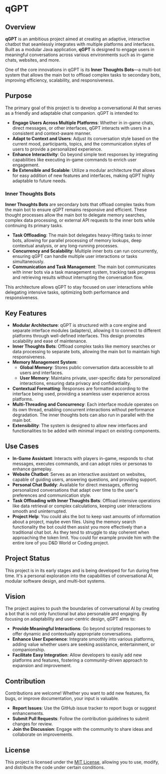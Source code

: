 # qGPT

## Overview

**qGPT** is an ambitious project aimed at creating an adaptive, interactive chatbot that seamlessly integrates with multiple platforms and interfaces. Built as a modular Java application, **qGPT** is designed to engage users in meaningful conversations across various environments such as in-game chats, websites, and more.

One of the core innovations in qGPT is its **Inner Thoughts Bots**—a multi-bot system that allows the main bot to offload complex tasks to secondary bots, improving efficiency, scalability, and responsiveness.

## Purpose

The primary goal of this project is to develop a conversational AI that serves as a friendly and adaptable chat companion. qGPT is intended to:

- **Engage Users Across Multiple Platforms**: Whether in in-game chats, direct messages, or other interfaces, qGPT interacts with users in a consistent and context-aware manner.
- **Adapt to Context and Users**: Adjust its conversation style based on the current mood, participants, topics, and the communication styles of users to provide a personalized experience.
- **Enhance Interactivity**: Go beyond simple text responses by integrating capabilities like executing in-game commands to enrich user engagement.
- **Be Extensible and Scalable**: Utilize a modular architecture that allows for easy addition of new features and interfaces, making qGPT highly adaptable to future needs.

### **Inner Thoughts Bots**

**Inner Thoughts Bots** are secondary bots that offload complex tasks from the main bot to ensure qGPT remains responsive and efficient. These thought processes allow the main bot to delegate memory searches, complex data processing, or external API requests to the inner bots while continuing its primary tasks.

- **Task Offloading**: The main bot delegates heavy-lifting tasks to inner bots, allowing for parallel processing of memory lookups, deep contextual analysis, or any long-running processes.
- **Concurrency and Scalability**: Multiple inner bots can run concurrently, ensuring qGPT can handle multiple user interactions or tasks simultaneously.
- **Communication and Task Management**: The main bot communicates with inner bots via a task management system, tracking task progress and retrieving results without interrupting the conversation flow.

This architecture allows qGPT to stay focused on user interactions while delegating intensive tasks, optimizing both performance and responsiveness.

## Key Features

- **Modular Architecture**: qGPT is structured with a core engine and separate interface modules (adapters), allowing it to connect to different platforms through well-defined interfaces. This design promotes scalability and ease of maintenance.
- **Inner Thoughts Bots**: Offload complex tasks like memory searches or data processing to separate bots, allowing the main bot to maintain high responsiveness.
- **Memory Management System**:
  - **Global Memory**: Stores public conversation data accessible to all users and interfaces.
  - **User Memory**: Maintains private, user-specific data for personalized interactions, ensuring data privacy and confidentiality.
- **Contextual Formatting**: Responses are formatted according to the interface being used, providing a seamless user experience across platforms.
- **Multi-Threading and Concurrency**: Each interface module operates on its own thread, enabling concurrent interactions without performance degradation. The inner thoughts bots can also run in parallel with the main bot.
- **Extensibility**: The system is designed to allow new interfaces and functionalities to be added with minimal impact on existing components.

## Use Cases

- **In-Game Assistant**: Interacts with players in-game, responds to chat messages, executes commands, and can adopt roles or personas to enhance gameplay.
- **Website Chatbot**: Serves as an interactive assistant on websites, capable of guiding users, answering questions, and providing support.
- **Personal Chat Buddy**: Available for direct messages, offering personalized conversations that adapt over time to the user's preferences and communication style.
- **Task Offloading with Inner Thoughts Bots**: Offload intensive operations like data retrieval or complex calculations, keeping user interactions smooth and uninterrupted.
- **Project Help**: You could aks the bot to keep vast amounts of information about a project, maybe even files. Using the memory search functionality the bot could then assist you more effectively than a traditional chat bot. As they tend to struggle to stay coherent when approaching the token limit. You could for example provide him with the entire lore of you D&D World or Coding project. 

## Project Status

This project is in its early stages and is being developed for fun during free time. It's a personal exploration into the capabilities of conversational AI, modular software design, and multi-bot systems.

## Vision

The project aspires to push the boundaries of conversational AI by creating a bot that is not only functional but also personable and engaging. By focusing on adaptability and user-centric design, qGPT aims to:

- **Provide Meaningful Interactions**: Go beyond scripted responses to offer dynamic and contextually appropriate conversations.
- **Enhance User Experience**: Integrate smoothly into various platforms, adding value whether users are seeking assistance, entertainment, or companionship.
- **Facilitate Easy Integration**: Allow developers to easily add new platforms and features, fostering a community-driven approach to expansion and improvement.

## Contribution

Contributions are welcome! Whether you want to add new features, fix bugs, or improve documentation, your input is valuable.

- **Report Issues**: Use the GitHub issue tracker to report bugs or suggest enhancements.
- **Submit Pull Requests**: Follow the contribution guidelines to submit changes for review.
- **Join the Discussion**: Engage with the community to share ideas and collaborate on improvements.

## License

This project is licensed under the [MIT License](LICENSE), allowing you to use, modify, and distribute the code under certain conditions.
